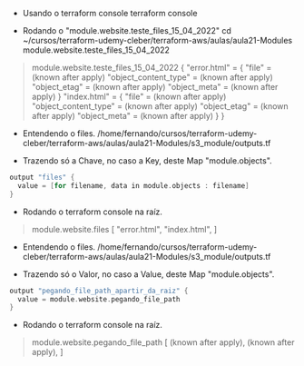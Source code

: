 




- Usando o terraform console
terraform console

- Rodando o "module.website.teste_files_15_04_2022"
cd ~/cursos/terraform-udemy-cleber/terraform-aws/aulas/aula21-Modules
module.website.teste_files_15_04_2022

> module.website.teste_files_15_04_2022
{
  "error.html" = {
    "file" = (known after apply)
    "object_content_type" = (known after apply)
    "object_etag" = (known after apply)
    "object_meta" = (known after apply)
  }
  "index.html" = {
    "file" = (known after apply)
    "object_content_type" = (known after apply)
    "object_etag" = (known after apply)
    "object_meta" = (known after apply)
  }
}
>





- Entendendo o files.
/home/fernando/cursos/terraform-udemy-cleber/terraform-aws/aulas/aula21-Modules/s3_module/outputs.tf

- Trazendo só a Chave, no caso a Key, deste Map "module.objects".

~~~~h
output "files" {
  value = [for filename, data in module.objects : filename]
}
~~~~

- Rodando o terraform console na raíz.

> module.website.files
[
  "error.html",
  "index.html",
]
>







- Entendendo o files.
/home/fernando/cursos/terraform-udemy-cleber/terraform-aws/aulas/aula21-Modules/s3_module/outputs.tf

- Trazendo só o Valor, no caso a Value, deste Map "module.objects".

~~~~h
output "pegando_file_path_apartir_da_raiz" {
  value = module.website.pegando_file_path
}
~~~~

- Rodando o terraform console na raíz.

> module.website.pegando_file_path
[
  (known after apply),
  (known after apply),
]
>

